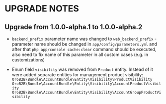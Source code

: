 UPGRADE NOTES
=============

Upgrade from 1.0.0-alpha.1 to 1.0.0-alpha.2
-------------------------------------------

- `backend_prefix` parameter name was changed to `web_backend_prefix` - parameter name should be changed 
in `app/config/parameters.yml` and after that `php app/console cache:clear` command should be executed,
also need to fix name of this parameter in all custom cases (e.g. in customizations)

- Enum field `visibility` was removed from `Product` entity. Instead of it were added separate entities for management product visibility:
`OroB2B\Bundle\AccountBundle\Entity\Visibility\ProductVisibility`
`OroB2B\Bundle\AccountBundle\Entity\Visibility\AccountProductVisibility`
`OroB2B\Bundle\AccountBundle\Entity\Visibility\AccountGroupProductVisibility`
